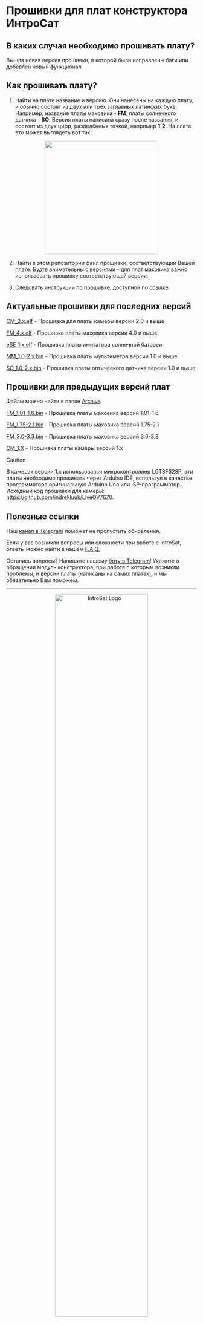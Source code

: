 
# Прошивки для плат конструктора ИнтроСат 

## В каких случая необходимо прошивать плату?
Вышла новая версия прошивки, в которой были исправлены баги или добавлен новый функционал.

## Как прошивать плату?
1) Найти на плате название и версию. Они нанесены на каждую плату, и обычно состоят из двух или трёх заглавных латинских букв.
Например, название платы маховика - **FM**, платы солнечного датчика - **SO**. Версия платы написана сразу после названия, и состоит из двух цифр, разделённых точкой, например **1.2**. На плате это может выглядеть вот так:
<p align="center">
 <img src="https://github.com/user-attachments/assets/bea48a3f-7711-4940-910a-7d38e39ffc0e" width=300px align="center"\>
</p>

2) Найти в этом репозитории файл прошивки, соответствующий Вашей плате. Будте внимательны с версиями - для плат маховика важно использовать прошивку соответствующей версии.

3) Следовать инструкции по прошивке, доступной по [ссылке](https://docs.google.com/document/d/15KqFrMlc6Jzxut_zMf_pXNx5r5JTjqfKEvCHWx99rEc/edit?tab=t.0#heading=h.26q1awmk9xol). 

## Актуальные прошивки для последних версий

[CM_2.x.elf](https://raw.githubusercontent.com/Obu-IntroSat/Firmware/upd/naming/CM_2.x.elf) - Прошивка для платы камеры версии 2.0 и выше

[FM_4.x.elf](https://raw.githubusercontent.com/Obu-IntroSat/Firmware/upd/naming/FM_4.x.elf) - Прошивка платы маховика версии 4.0 и выше

[eSE_1.x.elf](https://raw.githubusercontent.com/Obu-IntroSat/Firmware/upd/naming/eSE_1.x.elf) - Прошивка платы имитатора солнечной батареи

[MM_1.0-2.x.bin](https://raw.githubusercontent.com/Obu-IntroSat/Firmware/upd/naming/MM_1.0-2.x.bin) - Прошивка платы мультиметра версии 1.0 и выше

[SO_1.0-2.x.bin](https://raw.githubusercontent.com/Obu-IntroSat/Firmware/upd/naming/SO_1.0-2.x.bin) - Прошивка платы оптического датчика версии 1.0 и выше

## Прошивки для предыдущих версий плат
Файлы можно найти в папке [Archive](./Archive/)

[FM_1.01-1.6.bin](https://raw.githubusercontent.com/Obu-IntroSat/Firmware/upd/naming/FM_1.01-1.6.bin) - Прошивка платы маховика версий 1.01-1.6

[FM_1.75-2.1.bin](https://raw.githubusercontent.com/Obu-IntroSat/Firmware/upd/naming/FM_1.75-2.1.bin) - Прошивка платы маховика версий 1.75-2.1

[FM_3.0-3.3.bin](https://raw.githubusercontent.com/Obu-IntroSat/Firmware/upd/naming/FM_3.0-3.3.bin) - Прошивка платы маховика версий 3.0-3.3

[CM_1.X](./Archive/LiveOV7670) - Прошивка платы камеры версий 1.x 

> [!CAUTION]
> В камерах версии 1.x использовался микроконтроллер LGT8F328P, эти платы необходимо прошивать через Arduino IDE, используя в качестве программатора оригинальную Arduino Uno или ISP-программатор.
> Исходный код прошивки для камеры: https://github.com/indrekluuk/LiveOV7670.

 ## Полезные ссылки
Наш [канал в Telegram](https://t.me/introsat_news) поможет не пропустить обновления.

Если у вас возникли вопросы или сложности при работе с IntroSat, ответы можно найти в нашем [F.A.Q.](https://docs.google.com/document/d/15KqFrMlc6Jzxut_zMf_pXNx5r5JTjqfKEvCHWx99rEc/edit#heading=h.demjj79bt080)

Остались вопросы? Напишите нашему [боту в Telegram](https://t.me/introsatBot)! Укажите в обращении модуль конструктора, при работе с которым возникли проблемы, и версии платы (написаны на самих платах), и мы обязательно Вам поможем.   

---
<p align="center">
 <img width=70% alt="IntroSat Logo" src="https://github.com/user-attachments/assets/966f7746-2764-4479-848c-38e5ab825ff4"/>
<!--  <img width=30% alt="Education of the Future" src="https://github.com/user-attachments/assets/1c33d94c-cfc8-4a9b-a658-43fcf6d78393"/> -->
</p>
